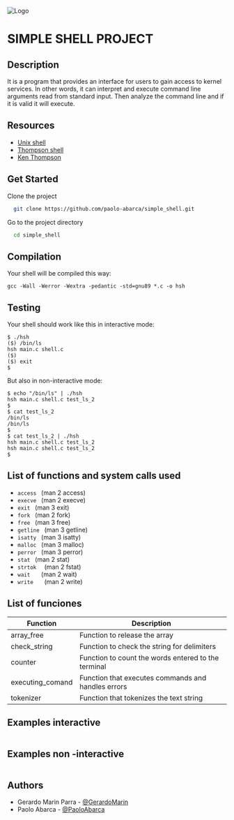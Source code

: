 ![Logo](https://getlogovector.com/wp-content/uploads/2020/11/holberton-school-logo-vector.png)
# SIMPLE SHELL PROJECT

## Description
It is a program that provides an interface for users to gain access to kernel services. In other words, it can interpret and execute command line arguments read from standard input. Then analyze the command line and if it is valid it will execute.
## Resources

- [Unix shell](https://en.wikipedia.org/wiki/Unix_shell)
- [Thompson shell](https://en.wikipedia.org/wiki/Thompson_shell)
- [Ken Thompson](https://en.wikipedia.org/wiki/Ken_Thompson)

## Get Started
Clone the project

```bash
  git clone https://github.com/paolo-abarca/simple_shell.git
```

Go to the project directory

```bash
  cd simple_shell
```

## Compilation

Your shell will be compiled this way:

```shell
gcc -Wall -Werror -Wextra -pedantic -std=gnu89 *.c -o hsh
```

## Testing
Your shell should work like this in interactive mode:

```shell
$ ./hsh
($) /bin/ls
hsh main.c shell.c
($)
($) exit
$
```
But also in non-interactive mode:
```shell
$ echo "/bin/ls" | ./hsh
hsh main.c shell.c test_ls_2
$
$ cat test_ls_2
/bin/ls
/bin/ls
$
$ cat test_ls_2 | ./hsh
hsh main.c shell.c test_ls_2
hsh main.c shell.c test_ls_2
$
```

## List of functions and system calls used

- `access ` (man 2 access)
- `execve ` (man 2 execve)
- `exit `  (man 3 exit)
- `fork `  (man 2 fork)
- `free ` (man 3 free)
- `getline `  (man 3 getline)
- `isatty ` (man 3 isatty)
- `malloc `  (man 3 malloc)
- `perror ` (man 3 perror)
- `stat ` (man 2 stat)
- `strtok  `  (man 2 fstat)
- `wait   ` (man 2 wait)
- `write   `  (man 2 write)

## List of funciones

Function  | Description
------------- | -------------
array_free  | Function to release the array
check_string | Function to check the string for delimiters 
counter  | Function to count the words entered to the terminal
executing_comand | Function that executes commands and handles errors
tokenizer | Function that tokenizes the text string

## Examples interactive 
```C


```
## Examples non -interactive 
```C


```
## Authors
- Gerardo Marin Parra - [@GerardoMarin](https://github.com/gerardomp18)
- Paolo Abarca - [@PaoloAbarca](https://github.com/paolo-abarca)

